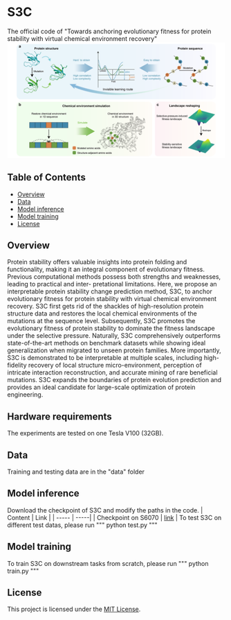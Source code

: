 # S3C
The official code of "Towards anchoring evolutionary fitness for protein stability with virtual chemical environment recovery"
![Our pipeline](./figs/fig1.png)

## Table of Contents
- [Overview](#overview)
- [Data](#data)
- [Model inference](#model-inference)
- [Model training](#model-training)
- [License](#license)

## Overview
Protein stability offers valuable insights into protein folding and functionality, making it an integral component of evolutionary fitness. Previous computational methods possess both strengths and weaknesses, leading to practical and inter- pretational limitations. Here, we propose an interpretable protein stability change prediction method, S3C, to anchor evolutionary fitness for protein stability with virtual chemical environment recovery. S3C first gets rid of the shackles of high-resolution protein structure data and restores the local chemical environments of the mutations at the sequence level. Subsequently, S3C promotes the evolutionary fitness of protein stability to dominate the fitness landscape under the selective pressure. Naturally, S3C comprehensively outperforms state-of-the-art methods on benchmark datasets while showing ideal generalization when migrated to unseen protein families. More importantly, S3C is demonstrated to be interpretable at multiple scales, including high-fidelity recovery of local structure micro-environment, perception of intricate interaction reconstruction, and accurate mining of rare beneficial mutations. S3C expands the boundaries of protein evolution prediction and provides an ideal candidate for large-scale optimization of protein engineering.
## Hardware requirements

The experiments are tested on one Tesla V100 (32GB).

## Data
Training and testing data are in the "data" folder

## Model inference
Download the checkpoint of S3C and modify the paths in the code.
| Content  | Link  |
| ----- | -----|
| Checkpoint on S6070 | [link](https://figshare.com/ndownloader/files/46044900) |
To test S3C on different test datas, please run
"""
python test.py
"""
## Model training
To train S3C on downstream tasks from scratch, please run
"""
python train.py
"""
## License
This project is licensed under the [MIT License](LICENSE).